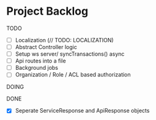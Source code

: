 # Project Backlog

TODO

- [ ] Localization (// TODO: LOCALIZATION)
- [ ] Abstract Controller logic
- [ ] Setup ws server/ syncTransactions() async
- [ ] Api routes into a file
- [ ] Background jobs
- [ ] Organization / Role / ACL based authorization

DOING

DONE

- [x] Seperate ServiceResponse and ApiResponse objects
